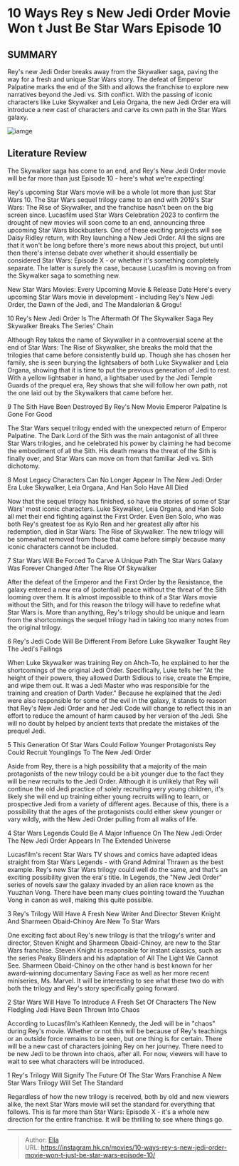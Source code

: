 # 10 Ways Rey s New Jedi Order Movie Won t Just Be Star Wars Episode 10


## SUMMARY 


 Rey&#39;s new Jedi Order breaks away from the Skywalker saga, paving the way for a fresh and unique Star Wars story. 
 The defeat of Emperor Palpatine marks the end of the Sith and allows the franchise to explore new narratives beyond the Jedi vs. Sith conflict. 
 With the passing of iconic characters like Luke Skywalker and Leia Organa, the new Jedi Order era will introduce a new cast of characters and carve its own path in the Star Wars galaxy. 

![iamge](https://static1.srcdn.com/wordpress/wp-content/uploads/2024/01/rey-luke-and-anakin-skywalker.jpg)

## Literature Review

The Skywalker saga has come to an end, and Rey&#39;s New Jedi Order movie will be far more than just Episode 10 - here&#39;s what we&#39;re expecting!




Rey&#39;s upcoming Star Wars movie will be a whole lot more than just Star Wars 10. The Star Wars sequel trilogy came to an end with 2019&#39;s Star Wars: The Rise of Skywalker, and the franchise hasn&#39;t been on the big screen since. Lucasfilm used Star Wars Celebration 2023 to confirm the drought of new movies will soon come to an end, announcing three upcoming Star Wars blockbusters.
One of these exciting projects will see Daisy Ridley return, with Rey launching a New Jedi Order. All the signs are that it won&#39;t be long before there&#39;s more news about this project, but until then there&#39;s intense debate over whether it should essentially be considered Star Wars: Episode X - or whether it&#39;s something completely separate. The latter is surely the case, because Lucasfilm is moving on from the Skywalker saga to something new.
            
 
 New Star Wars Movies: Every Upcoming Movie &amp; Release Date 
Here&#39;s every upcoming Star Wars movie in development - including Rey&#39;s New Jedi Order, the Dawn of the Jedi, and The Mandalorian &amp; Grogu!












 








 10  Rey&#39;s New Jedi Order Is The Aftermath Of The Skywalker Saga 
Rey Skywalker Breaks The Series&#39; Chain
        

Although Rey takes the name of Skywalker in a controversial scene at the end of Star Wars: The Rise of Skywalker, she breaks the mold that the trilogies that came before consistently build up. Though she has chosen her family, she is seen burying the lightsabers of both Luke Skywalker and Leia Organa, showing that it is time to put the previous generation of Jedi to rest. With a yellow lightsaber in hand, a lightsaber used by the Jedi Temple Guards of the prequel era, Rey shows that she will follow her own path, not the one laid out by the Skywalkers that came before her.
























 9  The Sith Have Been Destroyed By Rey&#39;s New Movie 
Emperor Palpatine Is Gone For Good
        

The Star Wars sequel trilogy ended with the unexpected return of Emperor Palpatine. The Dark Lord of the Sith was the main antagonist of all three Star Wars trilogies, and he celebrated his power by claiming he had become the embodiment of all the Sith. His death means the threat of the Sith is finally over, and Star Wars can move on from that familiar Jedi vs. Sith dichotomy.





 8  Most Legacy Characters Can No Longer Appear In The New Jedi Order Era 
Luke Skywalker, Leia Organa, And Han Solo Have All Died


 







Now that the sequel trilogy has finished, so have the stories of some of Star Wars&#39; most iconic characters. Luke Skywalker, Leia Organa, and Han Solo all met their end fighting against the First Order. Even Ben Solo, who was both Rey&#39;s greatest foe as Kylo Ren and her greatest ally after his redemption, died in Star Wars: The Rise of Skywalker. The new trilogy will be somewhat removed from those that came before simply because many iconic characters cannot be included.





 7  Star Wars Will Be Forced To Carve A Unique Path 
The Star Wars Galaxy Was Forever Changed After The Rise Of Skywalker
        

After the defeat of the Emperor and the First Order by the Resistance, the galaxy entered a new era of (potential) peace without the threat of the Sith looming over them. It is almost impossible to think of a Star Wars movie without the Sith, and for this reason the trilogy will have to redefine what Star Wars is. More than anything, Rey&#39;s trilogy should be unique and learn from the shortcomings the sequel trilogy had in taking too many notes from the original trilogy.





 6  Rey&#39;s Jedi Code Will Be Different From Before 
Luke Skywalker Taught Rey The Jedi&#39;s Failings


 







When Luke Skywalker was training Rey on Ahch-To, he explained to her the shortcomings of the original Jedi Order. Specifically, Luke tells her &#34;At the height of their powers, they allowed Darth Sidious to rise, create the Empire, and wipe them out. It was a Jedi Master who was responsible for the training and creation of Darth Vader.&#34; Because he explained that the Jedi were also responsible for some of the evil in the galaxy, it stands to reason that Rey&#39;s New Jedi Order and her Jedi Code will change to reflect this in an effort to reduce the amount of harm caused by her version of the Jedi. She will no doubt by helped by ancient texts that predate the mistakes of the prequel Jedi.





 5  This Generation Of Star Wars Could Follow Younger Protagonists 
Rey Could Recruit Younglings To The New Jedi Order
        

Aside from Rey, there is a high possibility that a majority of the main protagonists of the new trilogy could be a bit younger due to the fact they will be new recruits to the Jedi Order. Although it is unlikely that Rey will continue the old Jedi practice of solely recruiting very young children, it&#39;s likely she will end up training either young recruits willing to learn, or prospective Jedi from a variety of different ages. Because of this, there is a possibility that the ages of the protagonists could either skew younger or vary wildly, with the New Jedi Order pulling from all walks of life.





 4  Star Wars Legends Could Be A Major Influence On The New Jedi Order 
The New Jedi Order Appears In The Extended Universe
        

Lucasfilm&#39;s recent Star Wars TV shows and comics have adapted ideas straight from Star Wars Legends - with Grand Admiral Thrawn as the best example. Rey&#39;s new Star Wars trilogy could well do the same, and that&#39;s an exciting possibility given the era&#39;s title. In Legends, the &#34;New Jedi Order&#34; series of novels saw the galaxy invaded by an alien race known as the Yuuzhan Vong. There have been many clues pointing toward the Yuuzhan Vong in canon as well, making this quite possible.





 3  Rey&#39;s Trilogy Will Have A Fresh New Writer And Director 
Steven Knight And Sharmeen Obaid-Chinoy Are New To Star Wars
        

One exciting fact about Rey&#39;s new trilogy is that the trilogy&#39;s writer and director, Steven Knight and Sharmeen Obaid-Chinoy, are new to the Star Wars franchise. Steven Knight is responsible for instant classics, such as the series Peaky Blinders and his adaptation of All The Light We Cannot See. Sharmeen Obaid-Chinoy on the other hand is best known for her award-winning documentary Saving Face as well as her more recent miniseries, Ms. Marvel. It will be interesting to see what these two do with both the trilogy and Rey&#39;s story specifically going forward.





 2  Star Wars Will Have To Introduce A Fresh Set Of Characters 
The New Fledgling Jedi Have Been Thrown Into Chaos
        

According to Lucasfilm&#39;s Kathleen Kennedy, the Jedi will be in &#34;chaos&#34; during Rey&#39;s movie. Whether or not this will be because of Rey&#39;s teachings or an outside force remains to be seen, but one thing is for certain. There will be a new cast of characters joining Rey on her journey. There need to be new Jedi to be thrown into chaos, after all. For now, viewers will have to wait to see what characters will be introduced.





 1  Rey&#39;s Trilogy Will Signify The Future Of The Star Wars Franchise 
A New Star Wars Trilogy Will Set The Standard


 







Regardless of how the new trilogy is received, both by old and new viewers alike, the next Star Wars movie will set the standard for everything that follows. This is far more than Star Wars: Episode X - it&#39;s a whole new direction for the entire franchise. It will be thrilling to see where things go. 

---

> Author: [Ella](https://instagram.hk.cn/)  
> URL: https://instagram.hk.cn/movies/10-ways-rey-s-new-jedi-order-movie-won-t-just-be-star-wars-episode-10/  

